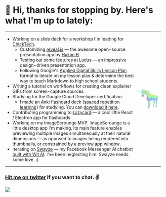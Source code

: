 # 👋 Hi, thanks for stopping by. Here's what I'm up to lately:
<div align="center">
 <table width="100%" border="0" cellspacing="0" cellpadding="0" style="border-spacing: 0; border-collapse: collapse; display: block">
    <tr>
      <td style="padding: 0; margin: 0">
        <ul>
          <li>Working on a slide deck for a workshop I'm leading for <a href="https://chicktech.org">ChickTech</a>.
            <ul type="circle">
              <li>Customizing <a href="https://revealjs.com">reveal.js</a> —  the awesome open-source presentation app by <a href="https://hakim.se">Hakim El</a>.
              <li>Testing out some features at <a href="https://ludus.one">Ludus</a> — an impressive design-driven presentation app.
              <li>Following Google's <a href="https://docs.google.com/document/d/1E3KZf4OwRZadim0ORDPJ3QSAsPs-ZB8CA4XBdtprbck/edit">Applied Digital Skills Lesson Plan</a> format to iterate on my lesson plan & determine the best way to teach Markdown to high school students.
            </ul>
          <li>Writing a tutorial on workflows for creating clean explainer GIFs from screen-capture sources.
          <li>Studying for the Google Cloud Developer certification.
            <ul type="circle">
              <li>I made an <a href="https://apps.ankiweb.net">Anki</a> flashcard deck (<a href="https://www.wikiwand.com/en/Spaced_repetition">spaced repetition learning</a>) for studying. You can <a href="https://gist.github.com/rowe-morehouse/d6edb1f0367c18c736dde70d29bbc218">download it here</a>.
            </ul>
          <li>Contributing programming to <a href="https://github.com/hikikones/Lazycard">Lazycard</a> — a cool little React / Electron app for flashcards.
          <li>Working on my ImageScrounge MVP. ImageScrounge is a little desktop app I'm making. Its main feature enables previewing multiple images simultaneously at their natural dimensions — as opposed to images being rendered into thumbnails, or constrained by a preview app window.
          <li>Iterating on <a href="https://swayze.ai/">Swayze</a> — my Facebook Messenger AI chatbot <a href="https://wit.ai">built with Wit AI</a>. I've been neglecting him. Swayze needs some love. :)
        </ul>
      </td>
      <td style="padding: 0; margin: 0">
        <div align="center">
          <img src="https://github.com/rowe-morehouse/rowe-morehouse/raw/master/main.gif" width="100%">
        </div>
      </td>
    </tr>
  </table>
</div>

### <a href="https://twitter.com/rowemore">Hit me on twitter</a> if you want to chat. ✌️

<img src="https://img.shields.io/github/stars/cutenode/1x.engineer.svg?color=green&label=1x%20Engineers&logo=image%2Fpng%3Bbase64%2CiVBORw0KGgoAAAANSUhEUgAAADAAAAAwCAYAAABXAvmHAAADAElEQVRoQ%2B1YPZMNQRQ9RyYiUCVkI0J%2BASUi4xfYzYjsVsmXX2BFZFauigyJ4hcQEtkNVQmoEjvqqh7VM6%2B%2FZ%2BapqXodvtdz%2B56%2B59zT3cTCBxeePzYA%2FncFNxUoqYCkEwC2AbwjeVTyTemctVRA0iUAH11SxwBekLxfmmRq3roA3AHwxEvkLcnrSwJwCOC2l%2FBDkg%2BWBOAzgAtewjdIvlkEAElnAHwDYEK28RvAWZLflwLAuP7aS%2FYLyYtTJG8xZhexJOP6vpfwc5LWUicZ6wDwHsAVL9u7JJ9Okv2YCki6SfJVKhFnYL8AnPTmXSb5yf%2BuJFZsnaYKSHoEYBfAIcmdWPCBgdk0E64J2IT8d0h65lz6gORebWWqAEg6DeAlgKveQjskrc%2BvDElJA5NkWjAA3TC63SL5oxRIMQC3m5b8%2BUHwn%2FZbaFFJUQNzm2HnolODePabgejRbBSF3E4ZbawC%2FrBzjWkhuJikpIG5TTEdnRvEtQrsxSrrz81WwOP7cBM%2BuOSD5S41MFcJA%2BF3qm6trC6iACJ87wI%2FJmkijg5JVQYm6QDAvUDApC6CADJ83y0pbYuBOaoakGJdrACwnuw6QxXfhzsnqcnAMrqwjtfznhCAr4FOk%2BR7IHk7uGUNLMa%2FhC6OSG4lRSzJ2tiwK1T15xIDy%2Bgn5Df2yTHJXhuPUcj6dzEPAxVovoFl9LedpZAlM7Y%2Fpwwss%2FPmzFV%2Bk2ujTf05Z2AhEK1%2BU2JkVf251MA6EGP9JgvAUcpKW9SfawxsCr8pAlCgi63uMFdqYG7nrWWP8ptiAA6ELTbURe84XWNggeN0ld9YTlUAPN52uujdb0tvYL6IvY6VPV%2BFxN8EwFVj5UrZamBrv1ImjgDNBpbyh9R%2FzRWI9PLZnhBjIKYGMNsT4uwAag2slTLD7yarQI2BTZV8cxuN8H%2FWJ8R1UKjpBja2GlNSyMzNrqPdZWjlCXFsspMaWcIL7MZ0zT07%2FntCnCP5STUwV4K5uJNRKLfQXP9vAMy1s6VxF1%2BBPxWSokDSvlDHAAAAAElFTkSuQmCC&style=for-the-badge&link=https://1x.engineer&link=https://github.com/cutenode/1x.engineer/stargazers">
